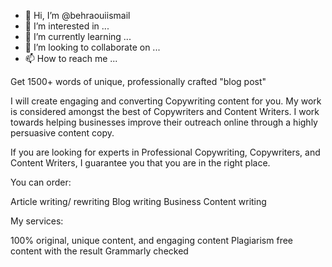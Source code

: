 - 👋 Hi, I’m @behraouiismail
- 👀 I’m interested in ...
- 🌱 I’m currently learning ...
- 💞️ I’m looking to collaborate on ...
- 📫 How to reach me ...

<!---
behraouiismail/behraouiismail is a ✨ special ✨ repository because its `README.md` (this file) appears on your GitHub profile.
You can click the Preview link to take a look at your changes.
--->
Get 1500+ words of unique, professionally crafted "blog post"


I will create engaging and converting Copywriting content for you. My work is considered amongst the best of Copywriters and Content Writers. I work towards helping businesses improve their outreach online through a highly persuasive content copy.


If you are looking for experts in Professional Copywriting, Copywriters, and Content Writers, I guarantee you that you are in the right place.



You can order:


Article writing/ rewriting
Blog writing
Business Content writing





My services:

100% original, unique content, and engaging content
Plagiarism free content with the result
Grammarly checked
